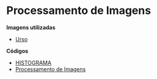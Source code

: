 # Processamento de Imagens
**Imagens utilizadas**
* [Urso](https://github.com/nicolegold/ProcessamentoImagens/blob/main/urso1.jpg)


**Códigos**
* [HISTOGRAMA](https://github.com/nicolegold/ProcessamentoImagens/blob/main/Histograma.ipynb)
* [Processamento de Imagens](https://github.com/nicolegold/ProcessamentoImagens/blob/main/ProcessamentoImagens_.ipynb)
